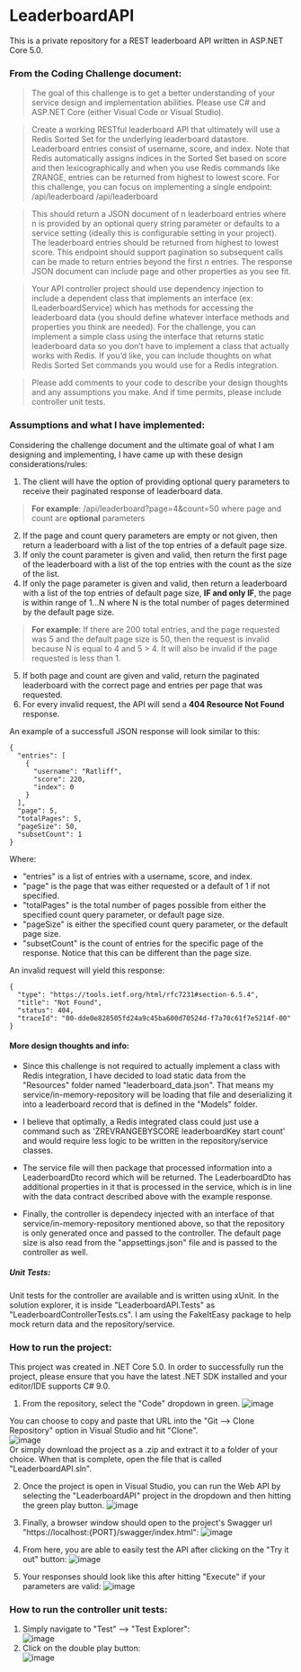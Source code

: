 # LeaderboardAPI
This is a private repository for a REST leaderboard API written in ASP.NET Core 5.0.</br>

### From the Coding Challenge document:
>The goal of this challenge is to get a better understanding of your service design and implementation abilities. Please use C# and ASP.NET Core (either Visual Code or Visual Studio).

>Create a working RESTful leaderboard API that ultimately will use a Redis Sorted Set for the underlying
leaderboard datastore. Leaderboard entries consist of username, score, and index. Note that Redis
automatically assigns indices in the Sorted Set based on score and then lexicographically and when you
use Redis commands like ZRANGE, entries can be returned from highest to lowest score. For this
challenge, you can focus on implementing a single endpoint: /api/leaderboard
/api/leaderboard

>This should return a JSON document of n leaderboard entries where n is provided by an optional query
string parameter or defaults to a service setting (ideally this is configurable setting in your project). The
leaderboard entries should be returned from highest to lowest score. This endpoint should support
pagination so subsequent calls can be made to return entries beyond the first n entries. The response
JSON document can include page and other properties as you see fit.

>Your API controller project should use dependency injection to include a dependent class that
implements an interface (ex: ILeaderboardService) which has methods for accessing the leaderboard
data (you should define whatever interface methods and properties you think are needed). For the
challenge, you can implement a simple class using the interface that returns static leaderboard data so
you don’t have to implement a class that actually works with Redis. If you’d like, you can include
thoughts on what Redis Sorted Set commands you would use for a Redis integration.

>Please add comments to your code to describe your design thoughts and any assumptions you make.
And if time permits, please include controller unit tests.

### Assumptions and what I have implemented:</br>
Considering the challenge document and the ultimate goal of what I am designing and implementing, I have came up with these design considerations/rules:</br>
1. The client will have the option of providing optional query parameters to receive their paginated response of leaderboard data. </br>
>**For example**: 
/api/leaderboard?page=4&count=50 where page and count are **optional** parameters</br>
2. If the page and count query parameters are empty or not given, then return a leaderboard with a list of the top entries of a default page size.</br>
3. If only the count parameter is given and valid, then return the first page of the leaderboard with a list of the top entries with the count as the size of the list.</br>
4. If only the page parameter is given and valid, then return a leaderboard with a list of the top entries of default page size, **IF and only IF**, the page is within range of 1...N where N is the total number of pages determined by the default page size.</br>
>**For example**:
If there are 200 total entries, and the page requested was 5 and the default page size is 50, then the request is invalid because N is equal to 4 and 5 > 4. It will also be invalid if the page requested is less than 1.
5. If both page and count are given and valid, return the paginated leaderboard with the correct page and entries per page that was requested.</br>
6. For every invalid request, the API will send a **404 Resource Not Found** response.

An example of a successfull JSON response will look similar to this:
```
{
  "entries": [
    {
      "username": "Ratliff",
      "score": 220,
      "index": 0
    }
  ],
  "page": 5,
  "totalPages": 5,
  "pageSize": 50,
  "subsetCount": 1
}
```
Where:
- "entries" is a list of entries with a username, score, and index.
- "page" is the page that was either requested or a default of 1 if not specified.
- "totalPages" is the total number of pages possible from either the specified count query parameter, or default page size.
- "pageSize" is either the specified count query parameter, or the default page size.
- "subsetCount" is the count of entries for the specific page of the response. Notice that this can be different than the page size.

An invalid request will yield this response:
```
{
  "type": "https://tools.ietf.org/html/rfc7231#section-6.5.4",
  "title": "Not Found",
  "status": 404,
  "traceId": "00-dde0e828505fd24a9c45ba600d70524d-f7a70c61f7e5214f-00"
}
```

#### More design thoughts and info:

- Since this challenge is not required to actually implement a class with Redis integration, I have decided to load static data from the "Resources" folder named "leaderboard_data.json".
That means my service/in-memory-repository will be loading that file and deserializing it into a leaderboard record that is defined in the "Models" folder. 

- I believe that optimally, a Redis integrated class could just use a command such as 'ZREVRANGEBYSCORE leaderboardKey start count' and would require less logic to be written in the repository/service classes.

- The service file will then package that processed information into a LeaderboardDto record which will be returned. The LeaderboardDto has additional properties in it that is processed in the service, 
which is in line with the data contract described above with the example response.

- Finally, the controller is dependecy injected with an interface of that service/in-memory-repository mentioned above, so that the repository is only generated once and passed to the controller. 
The default page size is also read from the "appsettings.json" file and is passed to the controller as well.

##### Unit Tests:
Unit tests for the controller are available and is written using xUnit. In the solution explorer, it is inside "LeaderboardAPI.Tests" as "LeaderboardControllerTests.cs". I am using the FakeItEasy package to help mock return data and the repository/service.

### How to run the project:</br>
This project was created in .NET Core 5.0. In order to successfully run the project, please ensure that you have the latest .NET SDK installed and your editor/IDE supports C# 9.0. </br>

1. From the repository, select the "Code" dropdown in green.
![image](https://user-images.githubusercontent.com/33888287/155455232-25f644ac-7378-45b6-8b37-0dc2b6262aad.png)</br>

You can choose to copy and paste that URL into the "Git --> Clone Repository" option in Visual Studio and hit "Clone".</br>
![image](https://user-images.githubusercontent.com/33888287/155455395-b85188b7-9b01-410b-a926-67ba005b7a1e.png)</br>
Or simply download the project as a .zip and extract it to a folder of your choice. When that is complete, open the file that is called "LeaderboardAPI.sln".

2. Once the project is open in Visual Studio, you can run the Web API by selecting the "LeaderboardAPI" project in the dropdown and then hitting the green play button.
![image](https://user-images.githubusercontent.com/33888287/155456063-e8698209-cd00-4d81-a42a-f7e0f2e66001.png)</br>

3. Finally, a browser window should open to the project's Swagger url "https://localhost:{PORT}/swagger/index.html":
![image](https://user-images.githubusercontent.com/33888287/155456264-83e9d2e9-a2ff-46f4-876d-3c775815bf2c.png)

4. From here, you are able to easily test the API after clicking on the "Try it out" button:
![image](https://user-images.githubusercontent.com/33888287/155456478-5c4b55ed-d43f-41e5-a799-ce8d851a0158.png)

5. Your responses should look like this after hitting "Execute" if your parameters are valid:
![image](https://user-images.githubusercontent.com/33888287/155456591-ce0bb29b-f79a-4419-a237-c7cf890b7ad0.png)

### How to run the controller unit tests:</br>
1. Simply navigate to "Test" --> "Test Explorer":</br>
![image](https://user-images.githubusercontent.com/33888287/155462676-5067d0ca-b99f-445f-9167-1d4bb9e9768b.png)</br>
2. Click on the double play button:</br>
![image](https://user-images.githubusercontent.com/33888287/155462806-ecbeee8c-11bd-4bb7-b479-6bcdae6e17df.png)


